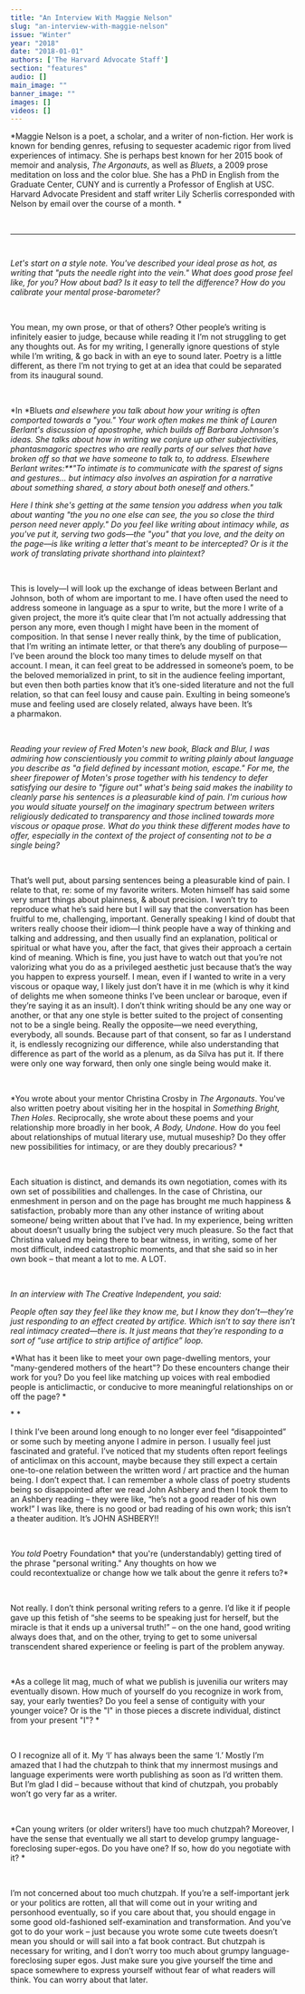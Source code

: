 ```yaml
---
title: "An Interview With Maggie Nelson"
slug: "an-interview-with-maggie-nelson"
issue: "Winter"
year: "2018"
date: "2018-01-01"
authors: ['The Harvard Advocate Staff']
section: "features"
audio: []
main_image: ""
banner_image: ""
images: []
videos: []
---
```

   *Maggie Nelson is a poet, a scholar, and a writer of non-fiction. Her work is known for bending genres, refusing to sequester academic rigor from lived experiences of intimacy. She is perhaps best known for her 2015 book of memoir and analysis, *The Argonauts*, as well as *Bluets*, a 2009 prose meditation on loss and the color blue. She has a PhD in English from the Graduate Center, CUNY and is currently a Professor of English at USC. Harvard Advocate President and staff writer Lily Scherlis corresponded with Nelson by email over the course of a month. *

  

 *****

     

 *Let's start on a style note. You've described your ideal prose as hot, as writing that "puts the needle right into the vein." What does good prose feel like, for you? How about bad? Is it easy to tell the difference? How do you calibrate your mental prose-barometer?*

  

 You mean, my own prose, or that of others? Other people’s writing is infinitely easier to judge, because while reading it I’m not struggling to get any thoughts out. As for my writing, I generally ignore questions of style while I’m writing, & go back in with an eye to sound later. Poetry is a little different, as there I’m not trying to get at an idea that could be separated from its inaugural sound.

  

 *In *Bluets *and elsewhere you talk about how your writing is often comported towards a "you." Your work often makes me think of Lauren Berlant's discussion of apostrophe, which builds off Barbara Johnson's ideas. She talks about how in writing we conjure up other subjectivities, phantasmagoric spectres who are really parts of our selves that have broken off so that we have someone to talk to, to address. Elsewhere Berlant writes:**"To intimate is to communicate with the sparest of signs and gestures... but intimacy also involves an aspiration for a narrative about something shared, a story about both oneself and others."*

 *Here I think she's getting at the same tension you address when you talk about wanting "the you no one else can see, the you so close the third person need never apply." Do you feel like writing about intimacy while, as you've put it, serving two gods––the "you" that you love, and the deity on the page––is like writing a letter that's meant to be intercepted? Or is it the work of translating private shorthand into plaintext?*

  

 This is lovely—I will look up the exchange of ideas between Berlant and Johnson, both of whom are important to me. I have often used the need to address someone in language as a spur to write, but the more I write of a given project, the more it’s quite clear that I’m not actually addressing that person any more, even though I might have been in the moment of composition. In that sense I never really think, by the time of publication, that I’m writing an intimate letter, or that there’s any doubling of purpose—I’ve been around the block too many times to delude myself on that account. I mean, it can feel great to be addressed in someone’s poem, to be the beloved memorialized in print, to sit in the audience feeling important, but even then both parties know that it’s one-sided literature and not the full relation, so that can feel lousy and cause pain. Exulting in being someone’s muse and feeling used are closely related, always have been. It’s a pharmakon.

  

 *Reading your review of Fred Moten's new book, *Black and Blur*, I was admiring how conscientiously you commit to writing plainly about language you describe as "a field defined by incessant motion, escape." For me, the sheer firepower of Moten's prose together with his tendency to defer satisfying our desire to "figure out" what's being said makes the inability to cleanly parse his sentences is a pleasurable kind of pain. I'm curious how you would situate yourself on the imaginary spectrum between writers religiously dedicated to transparency and those inclined towards more viscous or opaque prose. What do you think these different modes have to offer, especially in the context of the project of consenting not to be a single being?*

  

 That’s well put, about parsing sentences being a pleasurable kind of pain. I relate to that, re: some of my favorite writers. Moten himself has said some very smart things about plainness, & about precision. I won’t try to reproduce what he’s said here but I will say that the conversation has been fruitful to me, challenging, important. Generally speaking I kind of doubt that writers really choose their idiom—I think people have a way of thinking and talking and addressing, and then usually find an explanation, political or spiritual or what have you, after the fact, that gives their approach a certain kind of meaning. Which is fine, you just have to watch out that you’re not valorizing what you do as a privileged aesthetic just because that’s the way you happen to express yourself. I mean, even if I wanted to write in a very viscous or opaque way, I likely just don’t have it in me (which is why it kind of delights me when someone thinks I’ve been unclear or baroque, even if they’re saying it as an insult). I don’t think writing should be any one way or another, or that any one style is better suited to the project of consenting not to be a single being. Really the opposite—we need everything, everybody, all sounds. Because part of that consent, so far as I understand it, is endlessly recognizing our difference, while also understanding that difference as part of the world as a plenum, as da Silva has put it. If there were only one way forward, then only one single being would make it.

  

 *You wrote about your mentor Christina Crosby in *The Argonauts*. You've also written poetry about visiting her in the hospital in *Something Bright, Then Holes*. Reciprocally, she wrote about these poems and your relationship more broadly in her book, *A Body, Undone*. How do you feel about relationships of mutual literary use, mutual museship? Do they offer new possibilities for intimacy, or are they doubly precarious? *

  

 Each situation is distinct, and demands its own negotiation, comes with its own set of possibilities and challenges. In the case of Christina, our enmeshment in person and on the page has brought me much happiness & satisfaction, probably more than any other instance of writing about someone/ being written about that I’ve had. In my experience, being written about doesn’t usually bring the subject very much pleasure. So the fact that Christina valued my being there to bear witness, in writing, some of her most difficult, indeed catastrophic moments, and that she said so in her own book – that meant a lot to me. A LOT.

  

 *In an interview with The Creative Independent, you said:*

 *People often say they feel like they know me, but I know they don’t—they’re just responding to an effect created by artifice. Which isn’t to say there isn’t real intimacy created—there is. It just means that they’re responding to a sort of “use artifice to strip artifice of artifice” loop.*

 *What has it been like to meet your own page-dwelling mentors, your "many-gendered mothers of the heart"? Do these encounters change their work for you? Do you feel like matching up voices with real embodied people is anticlimactic, or conducive to more meaningful relationships on or off the page? *

 * *

 I think I’ve been around long enough to no longer ever feel “disappointed” or some such by meeting anyone I admire in person. I usually feel just fascinated and grateful. I’ve noticed that my students often report feelings of anticlimax on this account, maybe because they still expect a certain one-to-one relation between the written word / art practice and the human being. I don’t expect that. I can remember a whole class of poetry students being so disappointed after we read John Ashbery and then I took them to an Ashbery reading – they were like, “he’s not a good reader of his own work!” I was like, there is no good or bad reading of his own work; this isn’t a theater audition. It’s JOHN ASHBERY!!

  

 *You told* Poetry Foundation* that you're (understandably) getting tired of the phrase "personal writing." Any thoughts on how we could recontextualize or change how we talk about the genre it refers to?*

  

 Not really. I don’t think personal writing refers to a genre. I’d like it if people gave up this fetish of “she seems to be speaking just for herself, but the miracle is that it ends up a universal truth!” – on the one hand, good writing always does that, and on the other, trying to get to some universal transcendent shared experience or feeling is part of the problem anyway.

  

 *As a college lit mag, much of what we publish is juvenilia our writers may eventually disown. How much of yourself do you recognize in work from, say, your early twenties? Do you feel a sense of contiguity with your younger voice? Or is the "I" in those pieces a discrete individual, distinct from your present "I"? *

  

 O I recognize all of it. My ‘I’ has always been the same ‘I.’ Mostly I’m amazed that I had the chutzpah to think that my innermost musings and language experiments were worth publishing as soon as I’d written them. But I’m glad I did – because without that kind of chutzpah, you probably won’t go very far as a writer.

  

 *Can young writers (or older writers!) have too much chutzpah? Moreover, I have the sense that eventually we all start to develop grumpy language-foreclosing super-egos. Do you have one? If so, how do you negotiate with it? *

  

 I’m not concerned about too much chutzpah. If you’re a self-important jerk or your politics are rotten, all that will come out in your writing and personhood eventually, so if you care about that, you should engage in some good old-fashioned self-examination and transformation. And you’ve got to do your work – just because you wrote some cute tweets doesn’t mean you should or will sail into a fat book contract. But chutzpah is necessary for writing, and I don’t worry too much about grumpy language-foreclosing super egos. Just make sure you give yourself the time and space somewhere to express yourself without fear of what readers will think. You can worry about that later.

  

  


